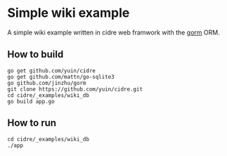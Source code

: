 # Simple wiki example

A simple wiki example written in cidre web framwork with the [gorm](https://github.com/jinzhu/gorm) ORM.

## How to build

~~~
go get github.com/yuin/cidre
go get github.com/mattn/go-sqlite3
go github.com/jinzhu/gorm
git clone https://github.com/yuin/cidre.git
cd cidre/_examples/wiki_db
go build app.go 
~~~

## How to run

~~~
cd cidre/_examples/wiki_db
./app
~~~

